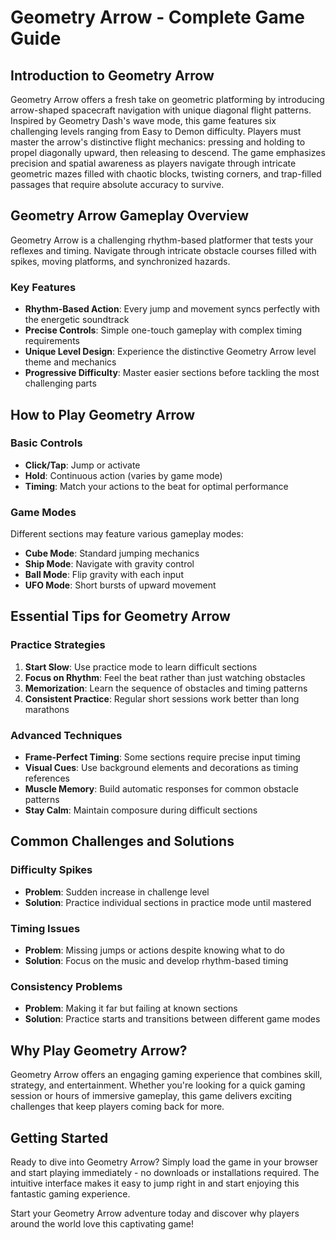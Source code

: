 # Geometry Arrow - Complete Game Guide

## Introduction to Geometry Arrow

Geometry Arrow offers a fresh take on geometric platforming by introducing arrow-shaped spacecraft navigation with unique diagonal flight patterns. Inspired by Geometry Dash's wave mode, this game features six challenging levels ranging from Easy to Demon difficulty. Players must master the arrow's distinctive flight mechanics: pressing and holding to propel diagonally upward, then releasing to descend. The game emphasizes precision and spatial awareness as players navigate through intricate geometric mazes filled with chaotic blocks, twisting corners, and trap-filled passages that require absolute accuracy to survive.

## Geometry Arrow Gameplay Overview

Geometry Arrow is a challenging rhythm-based platformer that tests your reflexes and timing. Navigate through intricate obstacle courses filled with spikes, moving platforms, and synchronized hazards.

### Key Features
- **Rhythm-Based Action**: Every jump and movement syncs perfectly with the energetic soundtrack
- **Precise Controls**: Simple one-touch gameplay with complex timing requirements
- **Unique Level Design**: Experience the distinctive Geometry Arrow level theme and mechanics
- **Progressive Difficulty**: Master easier sections before tackling the most challenging parts

## How to Play Geometry Arrow

### Basic Controls
- **Click/Tap**: Jump or activate
- **Hold**: Continuous action (varies by game mode)
- **Timing**: Match your actions to the beat for optimal performance

### Game Modes
Different sections may feature various gameplay modes:
- **Cube Mode**: Standard jumping mechanics
- **Ship Mode**: Navigate with gravity control
- **Ball Mode**: Flip gravity with each input
- **UFO Mode**: Short bursts of upward movement

## Essential Tips for Geometry Arrow

### Practice Strategies
1. **Start Slow**: Use practice mode to learn difficult sections
2. **Focus on Rhythm**: Feel the beat rather than just watching obstacles
3. **Memorization**: Learn the sequence of obstacles and timing patterns
4. **Consistent Practice**: Regular short sessions work better than long marathons

### Advanced Techniques
- **Frame-Perfect Timing**: Some sections require precise input timing
- **Visual Cues**: Use background elements and decorations as timing references
- **Muscle Memory**: Build automatic responses for common obstacle patterns
- **Stay Calm**: Maintain composure during difficult sections

## Common Challenges and Solutions

### Difficulty Spikes
- **Problem**: Sudden increase in challenge level
- **Solution**: Practice individual sections in practice mode until mastered

### Timing Issues
- **Problem**: Missing jumps or actions despite knowing what to do
- **Solution**: Focus on the music and develop rhythm-based timing

### Consistency Problems
- **Problem**: Making it far but failing at known sections
- **Solution**: Practice starts and transitions between different game modes


## Why Play Geometry Arrow?

Geometry Arrow offers an engaging gaming experience that combines skill, strategy, and entertainment. Whether you're looking for a quick gaming session or hours of immersive gameplay, this game delivers exciting challenges that keep players coming back for more.

## Getting Started

Ready to dive into Geometry Arrow? Simply load the game in your browser and start playing immediately - no downloads or installations required. The intuitive interface makes it easy to jump right in and start enjoying this fantastic gaming experience.

Start your Geometry Arrow adventure today and discover why players around the world love this captivating game!